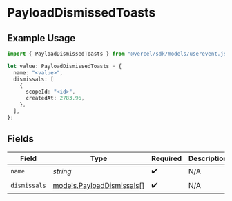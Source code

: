 # PayloadDismissedToasts

## Example Usage

```typescript
import { PayloadDismissedToasts } from "@vercel/sdk/models/userevent.js";

let value: PayloadDismissedToasts = {
  name: "<value>",
  dismissals: [
    {
      scopeId: "<id>",
      createdAt: 2783.96,
    },
  ],
};
```

## Fields

| Field                                                        | Type                                                         | Required                                                     | Description                                                  |
| ------------------------------------------------------------ | ------------------------------------------------------------ | ------------------------------------------------------------ | ------------------------------------------------------------ |
| `name`                                                       | *string*                                                     | :heavy_check_mark:                                           | N/A                                                          |
| `dismissals`                                                 | [models.PayloadDismissals](../models/payloaddismissals.md)[] | :heavy_check_mark:                                           | N/A                                                          |